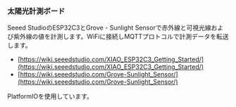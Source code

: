### 太陽光計測ボード

Seeed StudioのESP32C3とGrove - Sunlight Sensorで赤外線と可視光線および紫外線の値を計測します。WiFiに接続しMQTTプロトコルで計測データを転送します。

- [https://wiki.seeedstudio.com/XIAO_ESP32C3_Getting_Started/](https://wiki.seeedstudio.com/XIAO_ESP32C3_Getting_Started/)
- [https://wiki.seeedstudio.com/Grove-Sunlight_Sensor/](https://wiki.seeedstudio.com/Grove-Sunlight_Sensor/)

PlatformIOを使用しています。